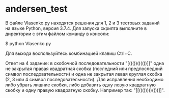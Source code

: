 # andersen_test
В файле Vlasenko.py находятся решения для 1, 2 и 3 тестовых заданий на языке Python, версия 3.7.4. Для запуска скрипта выполните в директории с этим файлом команду в консоли:


$ python Vlasenko.py


Для выхода воспользуйтесь комбинацией клавиш Ctrl+C.


Ответ на 4 задание: в скобочной последовательности "[((())()(())]]" одна не закрытая правая квадратная скобка (последний или предпоследний символ последовательности) и одна не закрытая левая круглая скобка  (2, 3 или 4 символ последовательности). Для исправления необходимо либо убрать лишние скобки, либо добавить одну левую квадратную скобку и одну правую квадратную скобку. Например так: "[[((()))()(())]]".
